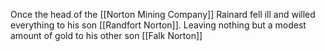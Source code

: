 Once the head of the [[Norton Mining Company]] Rainard fell ill and willed everything to his son [[Randfort Norton]].  Leaving nothing but a modest amount of gold to his other son [[Falk Norton]] 